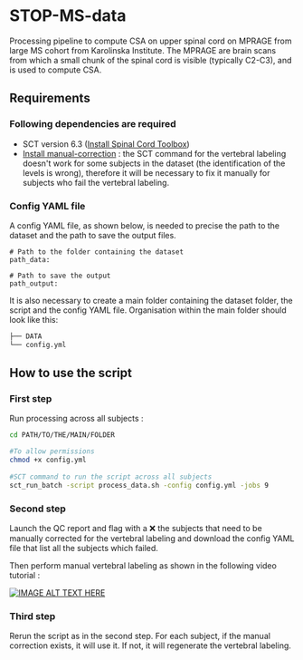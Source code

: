 # STOP-MS-data

Processing pipeline to compute CSA on upper spinal cord on MPRAGE from large MS cohort from Karolinska Institute. The MPRAGE are brain scans from which a small chunk of the spinal cord is visible (typically C2-C3), and is used to compute CSA. 

## Requirements

### Following dependencies are required
- SCT version 6.3 ([Install Spinal Cord Toolbox](https://spinalcordtoolbox.com/user_section/installation.html))
- [Install manual-correction](https://github.com/spinalcordtoolbox/manual-correction?tab=readme-ov-file#2-installation) : the SCT command for the vertebral labeling doesn't work for some subjects in the dataset (the identification of the levels is wrong), therefore it will be necessary to fix it manually for subjects who fail the vertebral labeling.


### Config YAML file

A config YAML file, as shown below, is needed to precise the path to the dataset and the path to save the output files. 
```
# Path to the folder containing the dataset 
path_data: 

# Path to save the output
path_output:

```

It is also necessary to create a main folder containing the dataset folder, the script and the config YAML file. Organisation within the main folder should look like this:

```bash
├── DATA
└── config.yml
```


## How to use the script

### First step 

Run processing across all subjects : 

```bash
cd PATH/TO/THE/MAIN/FOLDER

#To allow permissions 
chmod +x config.yml 
  
#SCT command to run the script across all subjects
sct_run_batch -script process_data.sh -config config.yml -jobs 9
  ```

### Second step

Launch the QC report and flag with a ❌ the subjects that need to be manually corrected for the vertebral labeling and download the config YAML file that list all the subjects 
which failed.

Then perform manual vertebral labeling as shown in the following video tutorial :

[![IMAGE ALT TEXT HERE](https://img.youtube.com/vi/IgJUu5CCHxY/0.jpg)](https://www.youtube.com/watch?v=IgJUu5CCHxY)


### Third step 

Rerun the script as in the second step. For each subject, if the manual correction exists, it will use it. If not, it will regenerate the vertebral labeling.

